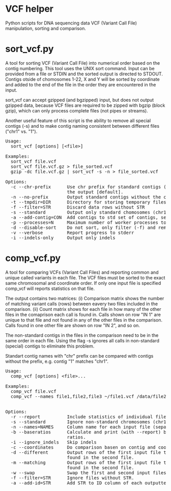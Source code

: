 # VCF helper
Python scripts for DNA sequencing data VCF (Variant Call File) manipulation, sorting and comparison.


# sort_vcf.py


A tool for sorting VCF (Variant Call File) into numerical order based on the contig
numbering. This tool uses the UNIX sort command. Input can be provided from a file
or STDIN and the sorted output is directed to STDOUT. Contigs otside of chomosomes
1-22, X and Y will be sorted by coordinate and added to the end of the file in the
order they are encountered in the input.

sort_vcf can accept gzipped (and bgzipped) input, but does not output gzipped data,
because VCF files are required to be zipped with bgzip (block gzip), which can only
process complete files (not pipes or streams).

Another useful feature of this script is the ability to remove all special contigs
(-s) and to make contig naming consistent between different files ("chr1" vs. "1").

<pre>
Usage:
  sort_vcf [options] [&lt;file&gt;]

Examples:
  sort_vcf file.vcf
  sort_vcf file.vcf.gz > file_sorted.vcf
  gzip -dc file.vcf.gz | sort_vcf -s -n > file_sorted.vcf

Options:
  -c --chr-prefix      Use chr prefix for standard contigs (chr1-chr22,X,Y) in
                       the output [default].
  -n --no-prefix       Output standard contigs without the chr prefix.
  -t --tmpdir=DIR      Directory for storing temporary files
  -f --filter=STR      Discard data rows without STR
  -s --standard        Output only standard chomosomes (chr1-chr22,X,Y)
  -a --add-contig=CON  Add contigs to std set of contigs, separate by commas
  -p --processes=N     Maximum number of worker processes to use [default:1]
  -d --disable-sort    Do not sort, only filter (-f) and remove contigs (-s)
  -v --verbose         Report progress to stderr
  -i --indels-only     Output only indels
</pre>

# comp_vcf.py

A tool for comparing VCFs (Variant Call Files) and reporting common and unique
called variants in each file. The VCF files must be sorted to the exact same
chromosomal and coordinate order. If only one input file is specified comp_vcf
will reports statistics on that file. 

The output contains two matrices: (i) Comparison matrix shows the number of 
matching variant calls (rows) between eavery two files included in the 
comparison. (ii) Count matrix shows for each file in how many of the other 
files in the comaprison each call is found in. Calls shown on row "IN 1"
are unique to that file and not found in any of the other files in the
comparison. Calls found in one other file are shown on row "IN 2", and so on.

The non-standard contigs in the files in the comparison need to be in the 
same order in each file. Using the flag -s ignores all calls in non-standard 
(special) contigs to eliminate this problem.

Standart contig names with "chr" prefix can be compared with contigs without
the prefix, e.g. contig "1" matches "chr1".

<pre>
Usage:
  comp_vcf [options] &lt;file&gt;...

Examples:
  comp_vcf file.vcf  
  comp_vcf --names file1,file2,file3 ~/file1.vcf /data/file2.vcf ~/file3.vcf
  

Options:
  -r --report          Include statistics of individual files in output
  -s --standard        Ignore non-standard chromosomes (chr1-22,X,Y)
  -n --names=NAMES     Column name for each input file (separate by commas)
  -b --baseratios      Calculate and print (with --report) base substitution 
                       ratios.
  -i --ignore_indels   Skip indels
  -c --coordinates     Do comparison basen on contig and coordinate only
  -d --different       Output rows of the first input file that are not 
                       found in the second file.
  -m --matching        Output rows of the first input file that are not 
                       found in the second file.
  -w --swap            Swap the first and second input files.
  -f --filter=STR      Ignore files without STR.
  -a --add-id=STR      Add STR to ID column of each outputted data row.
  </pre>
  
